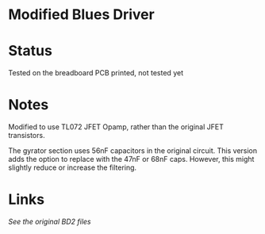 # Modified Blues Driver

# Status
Tested on the breadboard
PCB printed, not tested yet

# Notes
Modified to use TL072 JFET Opamp, rather than the original JFET transistors.

The gyrator section uses 56nF capacitors in the original circuit. This version adds the option to replace with the 47nF or 68nF caps. However, this might slightly reduce or increase the filtering.

# Links
_See the original BD2 files_

